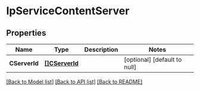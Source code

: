 # IpServiceContentServer

## Properties
Name | Type | Description | Notes
------------ | ------------- | ------------- | -------------
**CServerId** | [**[]CServerId**](CServerId.md) |  | [optional] [default to null]

[[Back to Model list]](../README.md#documentation-for-models) [[Back to API list]](../README.md#documentation-for-api-endpoints) [[Back to README]](../README.md)

